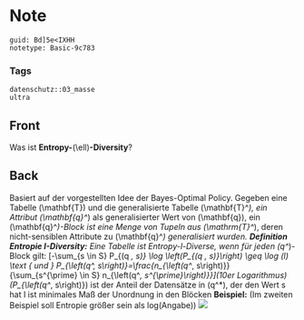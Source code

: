 # Note
```
guid: Bd]5e<IXHH
notetype: Basic-9c783
```

### Tags
```
datenschutz::03_masse
ultra
```

## Front
Was ist <b>Entropy-</b>\(\ell\)<b>-Diversity</b>?

## Back
Basiert auf der vorgestellten Idee der Bayes-Optimal Policy.
Gegeben eine Tabelle \(\mathbf{T}\) und die generalisierte Tabelle
\(\mathbf{T}^*\), ein Attribut \(\mathbf{q}^*\) als generalisierter
Wert von \(\mathbf{q}\), ein \(\mathbf{q}^*\)-Block ist eine Menge
von Tupeln aus \(\mathrm{T}^*\), deren nicht-sensiblen Attribute zu
\(\mathbf{q}^*\) generalisiert wurden. <b>Definition Entropie
I-Diversity:</b> Eine Tabelle ist Entropy-l-Diverse, wenn für jeden
\(q^*\)-Block gilt: \[-\sum_{s \in S} P_{(q *, s)} \log \left(P_{(q
*, s)}\right) \geq \log (l) \text { und } P_{\left(q^*,
s\right)}=\frac{n_{\left(q^*, s\right)}}{\sum_{s^{\prime} \in S}
n_{\left(q^*, s^{\prime}\right)}}\](10er Logarithmus)
\(P_{\left(q^*, s\right)}\) ist der Anteil der Datensätze in
\(q^*\), der den Wert s hat I ist minimales Maß der Unordnung in
den Blöcken <b>Beispiel:</b> (Im zweiten Beispiel soll Entropie
größer sein als log(Angabe)) <img src="paste-247d7554ebe64f15c2b343ffdfffc8518d660ceb.jpg">
